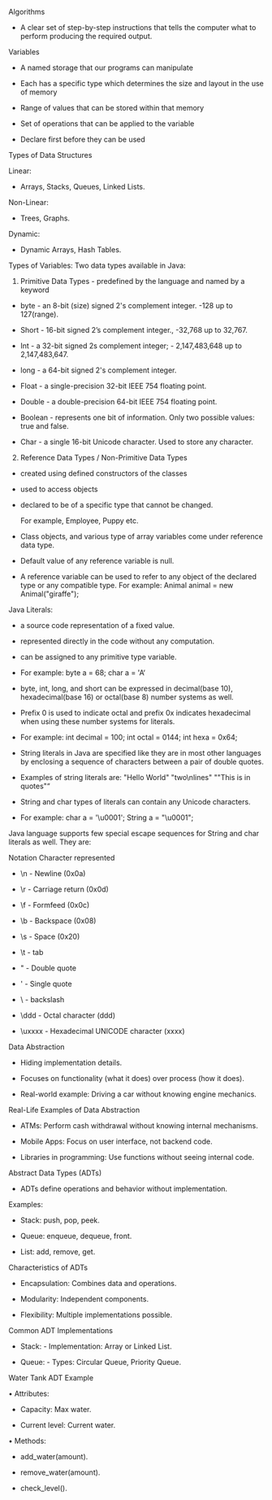 Algorithms
  
- A clear set of step-by-step instructions that tells the computer what to perform producing the required output.

Variables
  
- A named storage that our programs can manipulate

- Each has a specific type which determines the size and layout in the use of memory

- Range of values that can be stored within that memory

- Set of operations that can be applied to the variable

- Declare first before they can be used

Types of Data Structures

Linear:

- Arrays, Stacks, Queues, Linked Lists.

Non-Linear:

- Trees, Graphs.

Dynamic:

- Dynamic Arrays, Hash Tables.

Types of Variables: Two data types available in Java:

1. Primitive Data Types - predefined by the language and named by a keyword
   
- byte     - an 8-bit (size) signed 2's complement integer. -128 up to 127(range).

- Short    - 16-bit signed 2’s complement integer., -32,768 up to 32,767.

- Int      - a 32-bit signed 2s complement integer; - 2,147,483,648 up to 2,147,483,647.

- long     - a 64-bit signed 2's complement integer.

- Float    - a single-precision 32-bit IEEE 754 floating point.

- Double   - a double-precision 64-bit IEEE 754 floating point.

- Boolean  - represents one bit of information. Only two possible values: true and false.
  
- Char     - a single 16-bit Unicode character. Used to store any character.


2. Reference Data Types / Non-Primitive Data Types
   
- created using defined constructors of the classes
  
- used to access objects
  
- declared to be of a specific type that cannot be changed.
  
  For example, Employee, Puppy etc.
  
- Class objects, and various type of array variables come under reference data type.

- Default value of any reference variable is null.

- A reference variable can be used to refer to any object of the declared type or any compatible type.
  For example: Animal animal = new Animal("giraffe");

Java Literals:

- a source code representation of a fixed value.
  
- represented directly in the code without any computation.
  
- can be assigned to any primitive type variable.
  
- For example: byte a = 68; char a = 'A‘ 

- byte, int, long, and short can be expressed in decimal(base 10), hexadecimal(base 16) or octal(base 8) number systems as well.
  
- Prefix 0 is used to indicate octal and prefix 0x indicates hexadecimal when using these number systems for literals.
  
- For example: int decimal = 100; int octal = 0144; int hexa = 0x64;

- String literals in Java are specified like they are in most other languages by enclosing a sequence of characters between a pair of double quotes.

- Examples of string literals are: "Hello World" "two\nlines" "\"This is in quotes\"“
  
- String and char types of literals can contain any Unicode characters. 

- For example: char a = '\u0001'; String a = "\u0001";

Java language supports few special escape sequences for String and char literals as well. They are:

Notation Character represented

-    \n         - Newline (0x0a)
   
-    \r         - Carriage return (0x0d)
   
-    \f         - Formfeed (0x0c)
   
-    \b         - Backspace (0x08)
   
-    \s         - Space (0x20)
   
-    \t         - tab
   
-    \"         - Double quote
   
-    \'         - Single quote
   
-    \\         - backslash
   
-    \ddd       - Octal character (ddd)
   
-    \uxxxx     - Hexadecimal UNICODE character (xxxx)
   

Data Abstraction

- Hiding implementation details.

- Focuses on functionality (what it does) over process (how it does).

- Real-world example: Driving a car without knowing engine mechanics.

Real-Life Examples of Data Abstraction

- ATMs: Perform cash withdrawal without knowing internal mechanisms.

- Mobile Apps: Focus on user interface, not backend code.

- Libraries in programming: Use functions without seeing internal code.

Abstract Data Types (ADTs)

- ADTs define operations and behavior without implementation.

Examples:

- Stack: push, pop, peek.

- Queue: enqueue, dequeue, front.

- List: add, remove, get.

Characteristics of ADTs

- Encapsulation: Combines data and operations.

- Modularity: Independent components.

- Flexibility: Multiple implementations possible.


Common ADT Implementations

- Stack: - Implementation: Array or Linked List.

- Queue: - Types: Circular Queue, Priority Queue.
  

Water Tank ADT Example

• Attributes: 

- Capacity: Max water.

- Current level: Current water.
              
• Methods:    

- add_water(amount).

- remove_water(amount).
              
- check_level().
